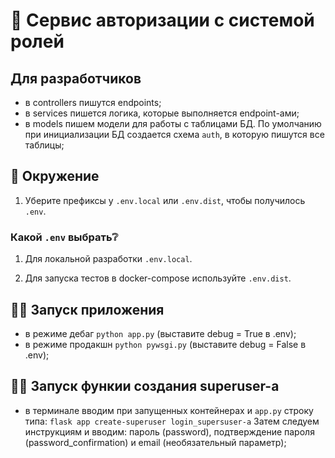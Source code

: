 # 🔐 Сервис авторизации с системой ролей

## Для разработчиков

- в controllers пишутся endpoints;
- в services пишется логика, которые выполняется endpoint-ами;
- в models пишем модели для работы с таблицами БД. 
  По умолчанию при инициализации БД создается схема `auth`, 
  в которую пишутся все таблицы;

## 🔑 Окружение

1. Уберите префиксы у `.env.local` или `.env.dist`, 
   чтобы получилось `.env`.

### Какой `.env` выбрать❔

1. Для локальной разработки `.env.local`.

2. Для запуска тестов в docker-compose используйте `.env.dist`.

## 🏃‍♂️ Запуск приложения

- в режиме дебаг `python app.py` (выставите debug = True в .env);
- в режиме продакшн `python pywsgi.py` (выставите debug = False в .env);

## 🏃‍♂️ Запуск функии создания superuser-a

- в терминале вводим при запущенных контейнерах и `app.py` строку типа:
`flask app create-superuser login_supersuser-a`
Затем следуем инструкциям и вводим: пароль (password), подтверждение пароля (password_confirmation) 
и email (необязательный параметр);